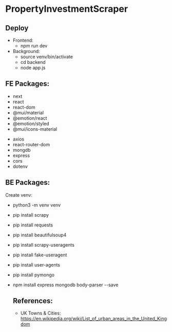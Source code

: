 # PropertyInvestmentScraper

## Deploy

- Frontend: 
  - npm run dev
- Background: 
  - source venv/bin/activate
  - cd backend
  - node app.js

## FE Packages:

  - next
  - react
  - react-dom
  - @mui/material
  - @emotion/react
  - @emotion/styled
  - @mui/icons-material
  <!-- - react-number-format -->
  - axios
  - react-router-dom
  - mongdb
  - express
  - cors
  - dotenv

## BE Packages:

Create venv:
  - python3 -m venv venv

- pip install scrapy
- pip install requests
- pip install beautifulsoup4
- pip install scrapy-useragents
- pip install fake-useragent
- pip install user-agents
- pip install pymongo
- npm install express mongodb body-parser --save

  ## References:

  - UK Towns & Cities: https://en.wikipedia.org/wiki/List_of_urban_areas_in_the_United_Kingdom